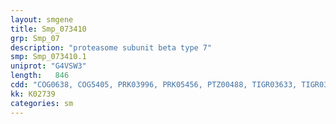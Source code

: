 ```yaml
---
layout: smgene
title: Smp_073410
grp: Smp_07
description: "proteasome subunit beta type 7"
smp: Smp_073410.1
uniprot: "G4VSW3"
length:   846
cdd: "COG0638, COG5405, PRK03996, PRK05456, PTZ00488, TIGR03633, TIGR03634, cd03763, cl00467, cl13849, pfam00227, pfam12465"
kk: K02739
categories: sm
---
```

